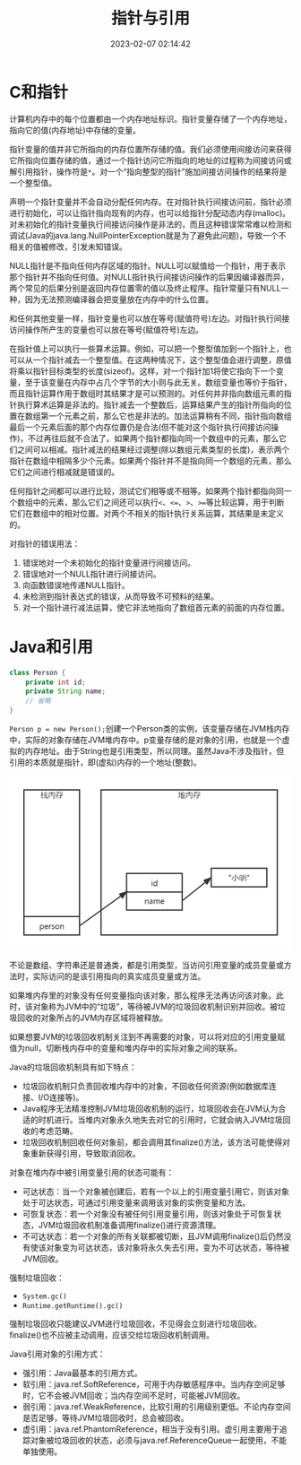 ﻿---
title: 指针与引用
date: 2023-02-07 02:14:42
summary: 本文分享指针和引用的相关内容。
tags:
- 程序设计
categories:
- 程序设计
---

# C和指针

计算机内存中的每个位置都由一个内存地址标识。指针变量存储了一个内存地址，指向它的值(内存地址)中存储的变量。

指针变量的值并非它所指向的内存位置所存储的值。我们必须使用间接访问来获得它所指向位置存储的值，通过一个指针访问它所指向的地址的过程称为间接访问或解引用指针，操作符是`*`。对一个“指向整型的指针”施加间接访问操作的结果将是一个整型值。

声明一个指针变量并不会自动分配任何内存。在对指针执行间接访问前，指针必须进行初始化，可以让指针指向现有的内存，也可以给指针分配动态内存(malloc)。对未初始化的指针变量执行间接访问操作是非法的，而且这种错误常常难以检测和调试(Java的java.lang.NullPointerException就是为了避免此问题)，导致一个不相关的值被修改，引发未知错误。

NULL指针是不指向任何内存区域的指针。NULL可以赋值给一个指针，用于表示那个指针并不指向任何值。对NULL指针执行间接访问操作的后果因编译器而异，两个常见的后果分别是返回内存位置零的值以及终止程序。指针常量只有NULL一种，因为无法预测编译器会把变量放在内存中的什么位置。

和任何其他变量一样，指针变量也可以放在等号(赋值符号)左边。对指针执行间接访问操作所产生的变量也可以放在等号(赋值符号)左边。

在指针值上可以执行一些算术运算。例如，可以把一个整型值加到一个指针上，也可以从一个指针减去一个整型值。在这两种情况下，这个整型值会进行调整，原值将乘以指针目标类型的长度(sizeof)。这样，对一个指针加1将使它指向下一个变量，至于该变量在内存中占几个字节的大小则与此无关。数组变量也等价于指针，而且指针运算作用于数组时其结果才是可以预测的。对任何并非指向数组元素的指针执行算术运算是非法的。指针减去一个整数后，运算结果产生的指针所指向的位置在数组第一个元素之前，那么它也是非法的。加法运算稍有不同，指针指向数组最后一个元素后面的那个内存位置仍是合法(但不能对这个指针执行间接访问操作)，不过再往后就不合法了。如果两个指针都指向同一个数组中的元素，那么它们之间可以相减。指针减法的结果经过调整(除以数组元素类型的长度)，表示两个指针在数组中相隔多少个元素。如果两个指针并不是指向同一个数组的元素，那么它们之间进行相减就是错误的。

任何指针之间都可以进行比较，测试它们相等或不相等。如果两个指针都指向同一个数组中的元素，那么它们之间还可以执行`<`、`<=`、`>`、`>=`等比较运算，用于判断它们在数组中的相对位置。对两个不相关的指针执行关系运算，其结果是未定义的。

对指针的错误用法：
1. 错误地对一个未初始化的指针变量进行间接访问。
2. 错误地对一个NULL指针进行间接访问。
3. 向函数错误地传递NULL指针。
4. 未检测到指针表达式的错误，从而导致不可预料的结果。
5. 对一个指针进行减法运算，使它非法地指向了数组首元素的前面的内存位置。

# Java和引用

```java
class Person {
    private int id;
    private String name;
    // 省略
}
```

`Person p = new Person();`创建一个Person类的实例，该变量存储在JVM栈内存中，实际的对象存储在JVM堆内存中。p变量存储的是对象的引用，也就是一个虚拟的内存地址。由于String也是引用类型，所以同理。虽然Java不涉及指针，但引用的本质就是指针，即(虚拟)内存的一个地址(整数)。

![](../../../images/软件工程/程序设计/指针与引用/1.jpeg)

不论是数组、字符串还是普通类，都是引用类型，当访问引用变量的成员变量或方法时，实际访问的是该引用指向的真实成员变量或方法。

如果堆内存里的对象没有任何变量指向该对象，那么程序无法再访问该对象。此时，该对象称为JVM中的“垃圾”，等待被JVM的垃圾回收机制识别并回收。被垃圾回收的对象所占的JVM内存区域将被释放。

如果想要JVM的垃圾回收机制关注到不再需要的对象，可以将对应的引用变量赋值为null，切断栈内存中的变量和堆内存中的实际对象之间的联系。

Java的垃圾回收机制具有如下特点：
- 垃圾回收机制只负责回收堆内存中的对象，不回收任何资源(例如数据库连接、I/O连接等)。
- Java程序无法精准控制JVM垃圾回收机制的运行，垃圾回收会在JVM认为合适的时机进行。当堆内对象永久地失去对它的引用时，它就会纳入JVM垃圾回收的考虑范畴。
- 垃圾回收机制回收任何对象前，都会调用其finalize()方法，该方法可能使得对象重新获得引用，导致取消回收。

对象在堆内存中被引用变量引用的状态可能有：
- 可达状态：当一个对象被创建后，若有一个以上的引用变量引用它，则该对象处于可达状态，可通过引用变量来调用该对象的实例变量和方法。
- 可恢复状态：若一个对象没有被任何引用变量引用，则该对象处于可恢复状态，JVM垃圾回收机制准备调用finalize()进行资源清理。
- 不可达状态：若一个对象的所有关联都被切断，且JVM调用finalize()后仍然没有使该对象变为可达状态，该对象将永久失去引用，变为不可达状态，等待被JVM回收。

强制垃圾回收：
- `System.gc()`
- `Runtime.getRuntime().gc()`

强制垃圾回收只能建议JVM进行垃圾回收，不见得会立刻进行垃圾回收。finalize()也不应被主动调用，应该交给垃圾回收机制调用。

Java引用对象的引用方式：
- 强引用：Java最基本的引用方式。
- 软引用：java.ref.SoftReference，可用于内存敏感程序中。当内存空间足够时，它不会被JVM回收；当内存空间不足时，可能被JVM回收。
- 弱引用：java.ref.WeakReference，比软引用的引用级别更低。不论内存空间是否足够，等待JVM垃圾回收时，总会被回收。
- 虚引用：java.ref.PhantomReference，相当于没有引用。虚引用主要用于追踪对象被垃圾回收的状态，必须与java.ref.ReferenceQueue一起使用，不能单独使用。
